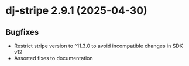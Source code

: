 # dj-stripe 2.9.1 (2025-04-30)

## Bugfixes

-   Restrict stripe version to ^11.3.0 to avoid incompatible changes in SDK v12
-   Assorted fixes to documentation
